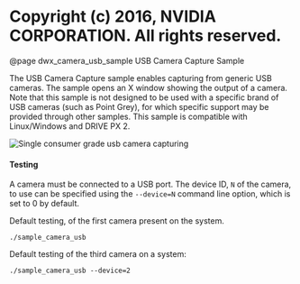 # Copyright (c) 2016, NVIDIA CORPORATION.  All rights reserved.

@page dwx_camera_usb_sample USB Camera Capture Sample

The USB Camera Capture sample enables capturing from generic USB cameras. The
sample opens an X window showing the output of a camera. Note that this sample
is not designed to be used with a specific brand of USB cameras (such as Point
Grey), for which specific support may be provided through other samples. This
sample is compatible with Linux/Windows and DRIVE PX 2.

![Single consumer grade usb camera capturing](sample_camera_usb.png)

#### Testing

A camera must be connected to a USB port. The device ID, `N` of the camera, to
use can be specified using the `--device=N` command line option, which is set to
0 by default.

Default testing, of the first camera present on the system.

    ./sample_camera_usb

Default testing of the third camera on a system:

    ./sample_camera_usb --device=2
